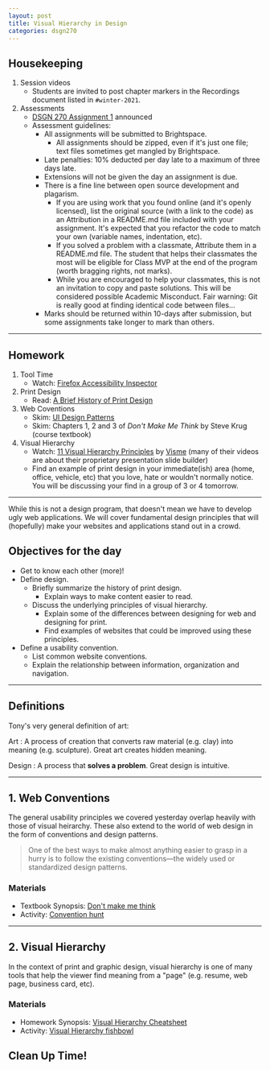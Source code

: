 ```yaml
---
layout: post
title: Visual Hierarchy in Design
categories: dsgn270
---
```

## Housekeeping
1. Session videos
    - Students are invited to post chapter markers in the Recordings document listed in `#winter-2021`.
2. Assessments
    - [DSGN 270 Assignment 1](https://github.com/sait-wbdv/assessments/blob/master/dsgn270/) announced
    - Assessment guidelines:
        - All assignments will be submitted to Brightspace.
            - All assignments should be zipped, even if it's just one file; text files sometimes get mangled by Brightspace.
        - Late penalties: 10% deducted per day late to a maximum of three days late.
        - Extensions will not be given the day an assignment is due.
        - There is a fine line between open source development and plagarism.
            - If you are using work that you found online (and it's openly licensed), list the original source (with a link to the code) as an Attribution in a README.md file included with your assignment. It's expected that you refactor the code to match your own (variable names, indentation, etc).
            - If you solved a problem with a classmate, Attribute them in a README.md file. The student that helps their classmates the most will be eligible for Class MVP at the end of the program (worth bragging rights, not marks).
            - While you are encouraged to help your classmates, this is not an invitation to copy and paste solutions. This will be considered possible Academic Misconduct. Fair warning: Git is really good at finding identical code between files...
        - Marks should be returned within 10-days after submission, but some assignments take longer to mark than others.

---

## Homework
1. Tool Time
    - Watch: [Firefox Accessibility Inspector](https://youtu.be/7mqqgIxX_NU)
2. Print Design
    - Read: [A Brief History of Print Design](https://blog.123rf.com/history-print-design/)
3. Web Coventions
    - Skim: [UI Design Patterns](http://ui-patterns.com/patterns)
    - Skim: Chapters 1, 2 and 3 of _Don't Make Me Think_ by Steve Krug (course textbook)
4. Visual Hierarchy
    - Watch: [11 Visual Hierarchy Principles](https://youtu.be/ZXItTIjC0Wk) by [Visme](https://www.youtube.com/channel/UC2isRzoZisjBS6PaGWTDV0Q) (many of their videos are about their proprietary presentation slide builder)
    - Find an example of print design in your immediate(ish) area (home, office, vehicle, etc) that you love, hate or wouldn't normally notice. You will be discussing your find in a group of 3 or 4 tomorrow.

---

While this is not a design program, that doesn't mean we have to develop ugly web applications. We will cover fundamental design principles that will (hopefully) make your websites and applications stand out in a crowd.

## Objectives for the day
- Get to know each other (more)!
- Define design.
  - Briefly summarize the history of print design.
    - Explain ways to make content easier to read.
  - Discuss the underlying principles of visual hierarchy.
    - Explain some of the differences between designing for web and designing for print.
    - Find examples of websites that could be improved using these principles.
- Define a usability convention.
  - List common website conventions.
  - Explain the relationship between information, organization and navigation.

---

## Definitions
Tony's very general definition of art:

Art
: A process of creation that converts raw material (e.g. clay) into meaning (e.g. sculpture). Great art creates hidden meaning.

Design
: A process that **solves a problem**. Great design is intuitive.

---

## 1. Web Conventions
The general usability principles we covered yesterday overlap heavily with those of visual heirarchy. These also extend to the world of web design in the form of conventions and design patterns.

> One of the best ways to make almost anything easier to grasp in a hurry is to follow the existing conventions—the widely used or standardized design patterns.

### Materials
- Textbook Synopsis: [Don't make me think]({{site.baseurl}}/cheatsheets/web-conventions)
- Activity: [Convention hunt]({{site.baseurl}}/cheatsheets/web-conventions/#activities)

---

## 2. Visual Hierarchy
In the context of print and graphic design, visual hierarchy is one of many tools that help the viewer find meaning from a "page" (e.g. resume, web page, business card, etc).

### Materials
- Homework Synopsis: [Visual Hierarchy Cheatsheet]({{site.baseurl}}/cheatsheets/design/visual-hierarchy)
- Activity: [Visual Hierarchy fishbowl]({{site.baseurl}}/cheatsheets/design/visual-hierarchy/#activities)


## Clean Up Time!
